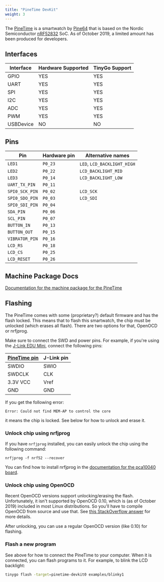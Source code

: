 ```yaml
---
title: "PineTime DevKit"
weight: 3
---
```


The [PineTime](https://wiki.pine64.org/index.php/PineTime) is a smartwatch by [Pine64](https://www.pine64.org/) that is based on the Nordic Semiconductor [nRF52832](https://www.nordicsemi.com/eng/Products/Bluetooth-low-energy/nRF52832) SoC. As of October 2019, a limited amount has been produced for developers.

## Interfaces

| Interface | Hardware Supported | TinyGo Support |
| --------- | ------------- | ----- |
| GPIO      | YES | YES |
| UART      | YES | YES |
| SPI       | YES | YES |
| I2C       | YES | YES |
| ADC       | YES | YES |
| PWM       | YES | YES |
| USBDevice | NO  | NO  |

## Pins

| Pin               | Hardware pin | Alternative names |
| ----------------- | ------------ | ----------------- |
| `LED1`            | `P0_23`      | `LED`, `LCD_BACKLIGHT_HIGH` |
| `LED2`            | `P0_22`      | `LCD_BACKLIGHT_MID` |
| `LED3`            | `P0_14`      | `LCD_BACKLIGHT_LOW` |
| `UART_TX_PIN`     | `P0_11`      |                   |
| `SPI0_SCK_PIN`    | `P0_02`      | `LCD_SCK`         |
| `SPI0_SDO_PIN`    | `P0_03`      | `LCD_SDI`         |
| `SPI0_SDI_PIN`    | `P0_04`      |                   |
| `SDA_PIN`         | `P0_06`      |                   |
| `SCL_PIN`         | `P0_07`      |                   |
| `BUTTON_IN`       | `P0_13`      |                   |
| `BUTTON_OUT`      | `P0_15`      |                   |
| `VIBRATOR_PIN`    | `P0_16`      |                   |
| `LCD_RS`          | `P0_18`      |                   |
| `LCD_CS`          | `P0_25`      |                   |
| `LCD_RESET`       | `P0_26`      |                   |

## Machine Package Docs

[Documentation for the machine package for the PineTime](../machine/pinetime-devkit0)

## Flashing

The PineTime comes with some (proprietary?) default firmware and has the flash locked. This means that to flash this smartwatch, the chip must be unlocked (which erases all flash). There are two options for that, OpenOCD or nrfjprog.

Make sure to connect the SWD and power pins. For example, if you're using the [J-Link EDU Mini](https://www.segger.com/products/debug-probes/j-link/models/j-link-edu-mini/), connect the following pins:

| [PineTime pin](https://wiki.pine64.org/index.php/File:PineTime_SWD_location.jpg) | J-Link pin |
| ------------ | ---------- |
| SWDIO        | SWIO       |
| SWDCLK       | CLK        |
| 3.3V VCC     | Vref       |
| GND          | GND        |

If you get the following error:

    Error: Could not find MEM-AP to control the core

it means the chip is locked. See below for how to unlock and erase it.

### Unlock chip using nrfjprog

If you have `nrfjprog` installed, you can easily unlock the chip using the following command:

    nrfjprog -f nrf52 --recover

You can find how to install nrfjprog in the [documentation for the pca10040 board](../pca10040#flashing).

### Unlock chip using OpenOCD

Recent OpenOCD versions support unlocking/erasing the flash. Unfortunately, it isn't supported by OpenOCD 0.10, which is (as of October 2019) included in most Linux distributions. So you'll have to compile OpenOCD from source and use that. See [this StackOverflow answer](https://stackoverflow.com/questions/52308978/problem-flashing-nrf52-chip-using-openocd#54372481) for more details.

After unlocking, you can use a regular OpenOCD version (like 0.10) for flashing.

### Flash a new program

See above for how to connect the PineTime to your computer. When it is connected, you can flash programs to it. For example, to blink the LCD backlight:

```sh
tinygo flash -target=pinetime-devkit0 examples/blinky1
```

